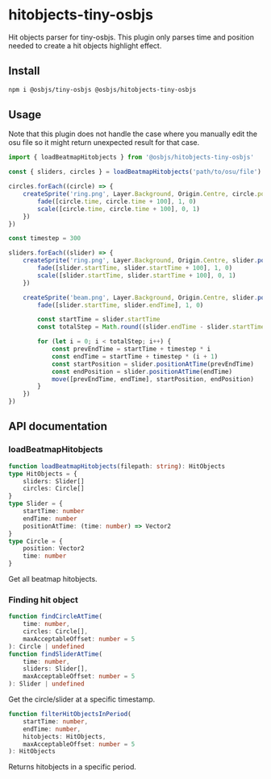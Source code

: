 # hitobjects-tiny-osbjs
Hit objects parser for tiny-osbjs. This plugin only parses time and position needed to create a hit objects highlight effect.

## Install
```bash
npm i @osbjs/tiny-osbjs @osbjs/hitobjects-tiny-osbjs
```

## Usage
Note that this plugin does not handle the case where you manually edit the osu file so it might return unexpected result for that case.
```js
import { loadBeatmapHitobjects } from '@osbjs/hitobjects-tiny-osbjs'

const { sliders, circles } = loadBeatmapHitobjects('path/to/osu/file')

circles.forEach((circle) => {
	createSprite('ring.png', Layer.Background, Origin.Centre, circle.position, () => {
		fade([circle.time, circle.time + 100], 1, 0)
		scale([circle.time, circle.time + 100], 0, 1)
	})
})

const timestep = 300

sliders.forEach((slider) => {
	createSprite('ring.png', Layer.Background, Origin.Centre, slider.positionAtTime(slider.startTime), () => {
		fade([slider.startTime, slider.startTime + 100], 1, 0)
		scale([slider.startTime, slider.startTime + 100], 0, 1)
	})

	createSprite('beam.png', Layer.Background, Origin.Centre, slider.positionAtTime(slider.startTime), () => {
		fade([slider.startTime, slider.endTime], 1, 0)

		const startTime = slider.startTime
		const totalStep = Math.round((slider.endTime - slider.startTime) / timestep)

		for (let i = 0; i < totalStep; i++) {
			const prevEndTime = startTime + timestep * i
			const endTime = startTime + timestep * (i + 1)
			const startPosition = slider.positionAtTime(prevEndTime)
			const endPosition = slider.positionAtTime(endTime)
			move([prevEndTime, endTime], startPosition, endPosition)
		}
	})
})
```

## API documentation
### loadBeatmapHitobjects
```ts
function loadBeatmapHitobjects(filepath: string): HitObjects
type HitObjects = {
	sliders: Slider[]
	circles: Circle[]
}
type Slider = {
	startTime: number
	endTime: number
	positionAtTime: (time: number) => Vector2
}
type Circle = {
	position: Vector2
	time: number
}
```
Get all beatmap hitobjects.

### Finding hit object
```ts
function findCircleAtTime(
	time: number, 
	circles: Circle[], 
	maxAcceptableOffset: number = 5
): Circle | undefined
function findSliderAtTime(
	time: number, 
	sliders: Slider[], 
	maxAcceptableOffset: number = 5
): Slider | undefined
```
Get the circle/slider at a specific timestamp.

```ts
function filterHitObjectsInPeriod(
	startTime: number,
	endTime: number,
	hitobjects: HitObjects,
	maxAcceptableOffset: number = 5
): HitObjects
```
Returns hitobjects in a specific period.
